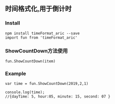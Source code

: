 ## 时间格式化,用于倒计时

### Install

```
npm install timeFormat_aric --save
import fun from 'timeFormat_aric'

```

### ShowCountDown方法使用

```
fun.ShowCountDown(item)
```

### Example
```
var time = fun.ShowCountDown(2019,2,1)

console.log(time);
//{dayTime: 5, hour:05, minute: 15, second: 07 }

```


